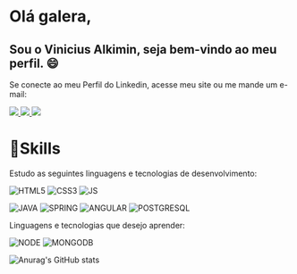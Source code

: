 
# Olá galera,
## Sou o Vinicius Alkimin, seja bem-vindo ao meu perfil. 😄


Se conecte ao meu Perfil do Linkedin, acesse meu site ou me mande um e-mail:

<a href="https://www.linkedin.com/in/viniciusalkimin/">
<img src="https://img.shields.io/badge/LinkedIn-0077B5?style=for-the-badge&logo=linkedin&logoColor=white"/>
</a>
<a href="https://viniciusalkimin.github.io/">
<img src="https://img.shields.io/badge/Google_chrome-4285F4?style=for-the-badge&logo=Google-chrome&logoColor=white"/>
</a>
<a href="mailto:viniciusg_alkimin@hotmail.com">
<img src="https://img.shields.io/badge/Microsoft_Outlook-0078D4?style=for-the-badge&logo=microsoft-outlook&logoColor=white"/>
</a>

# 🚀Skills

Estudo as seguintes linguagens e tecnologias de desenvolvimento:

![HTML5](https://img.shields.io/badge/HTML5-E34F26?style=for-the-badge&logo=html5&logoColor=white)
![CSS3](https://img.shields.io/badge/CSS3-1572B6?style=for-the-badge&logo=css3&logoColor=white)
![JS](https://img.shields.io/badge/JavaScript-323330?style=for-the-badge&logo=javascript&logoColor=F7DF1E)

![JAVA](https://img.shields.io/badge/Java-ED8B00?style=for-the-badge&logo=java&logoColor=white)
![SPRING](https://img.shields.io/badge/Spring-6DB33F?style=for-the-badge&logo=spring&logoColor=white)
![ANGULAR](https://img.shields.io/badge/Angular-DD0031?style=for-the-badge&logo=angular&logoColor=white)
![POSTGRESQL](https://img.shields.io/badge/PostgreSQL-316192?style=for-the-badge&logo=postgresql&logoColor=white)


Linguagens e tecnologias que desejo aprender:

![NODE](https://img.shields.io/badge/Node.js-43853D?style=for-the-badge&logo=node.js&logoColor=white)
![MONGODB](https://img.shields.io/badge/MongoDB-4EA94B?style=for-the-badge&logo=mongodb&logoColor=white)




![Anurag's GitHub stats](https://github-readme-stats.vercel.app/api?username=viniciusalkimin&theme=gotham&show_icons=true)



